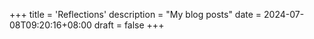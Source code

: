 +++
title = 'Reflections'
description = "My blog posts"
date = 2024-07-08T09:20:16+08:00
draft = false
+++
